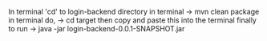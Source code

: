 In terminal 'cd' to login-backend directory 
in terminal -> mvn clean package
in terminal do, -> cd target
then copy and paste this into the terminal finally to run -> java -jar login-backend-0.0.1-SNAPSHOT.jar
